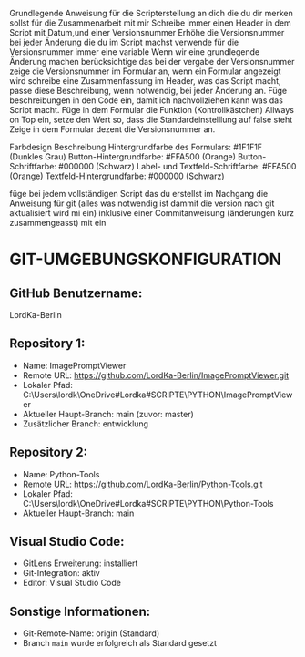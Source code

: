 Grundlegende Anweisung für die Scripterstellung an dich die du dir merken sollst für die Zusammenarbeit mit mir
Schreibe immer einen Header in dem Script mit Datum,und einer Versionsnummer
Erhöhe die Versionsnummer bei jeder Änderung die du im Script machst
verwende für die Versionsnummer immer eine variable
Wenn wir eine grundlegende Änderung machen berücksichtige das bei der vergabe der Versionsnummer
zeige die Versionsnummer im Formular an, wenn ein Formular angezeigt wird
schreibe eine Zusammenfassung im Header, was das Script macht, passe diese Beschreibung, wenn notwendig, bei jeder Änderung an.
Füge beschreibungen in den Code ein, damit ich nachvollziehen kann was das Script macht.
Füge in dem Formular die Funktion (Kontrollkästchen) Allways on Top ein, setze den Wert so, dass die Standardeinstelllung auf false steht
Zeige in dem Formular dezent die Versionsnummer an.

Farbdesign Beschreibung
Hintergrundfarbe des Formulars: #1F1F1F (Dunkles Grau)
Button-Hintergrundfarbe: #FFA500 (Orange)
Button-Schriftfarbe: #000000 (Schwarz)
Label- und Textfeld-Schriftfarbe: #FFA500 (Orange)
Textfeld-Hintergrundfarbe: #000000 (Schwarz)

füge bei  jedem vollständigen Script das du erstellst im Nachgang die Anweisung für git (alles was notwendig ist dammit die version nach git aktualisiert wird mi ein) inklusive einer Commitanweisung (änderungen kurz zusammengeasst) mit ein

# GIT-UMGEBUNGSKONFIGURATION

## GitHub Benutzername:
LordKa-Berlin

## Repository 1:
- Name: ImagePromptViewer
- Remote URL: https://github.com/LordKa-Berlin/ImagePromptViewer.git
- Lokaler Pfad: C:\Users\lordk\OneDrive\#Lordka\#SCRIPTE\PYTHON\ImagePromptViewer
- Aktueller Haupt-Branch: main (zuvor: master)
- Zusätzlicher Branch: entwicklung

## Repository 2:
- Name: Python-Tools
- Remote URL: https://github.com/LordKa-Berlin/Python-Tools.git
- Lokaler Pfad: C:\Users\lordk\OneDrive\#Lordka\#SCRIPTE\PYTHON\Python-Tools
- Aktueller Haupt-Branch: main

## Visual Studio Code:
- GitLens Erweiterung: installiert
- Git-Integration: aktiv
- Editor: Visual Studio Code

## Sonstige Informationen:
- Git-Remote-Name: origin (Standard)
- Branch `main` wurde erfolgreich als Standard gesetzt